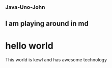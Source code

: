 ### Java-Uno-John

## I am playing around in md

# hello world 

This world is kewl and has awesome technology
